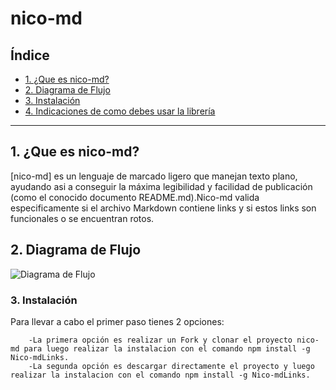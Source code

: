 # nico-md

## Índice

* [1. ¿Que es nico-md?](#1¿Que-es-Md-Links?)
* [2. Diagrama de Flujo](#2Diagrama-de-Flujo)
* [3. Instalación](#3Instalación)
* [4. Indicaciones de como debes usar la librería](#4Indicaciones-de-como-debes-usar-la-librería)


***

## 1. ¿Que es nico-md? 

[nico-md] es un lenguaje de marcado ligero que manejan texto plano, ayudando asi a conseguir la máxima legibilidad y facilidad de  publicación (como  el conocido documento README.md).Nico-md valida especificamente si el archivo Markdown contiene links y si estos links son funcionales o se encuentran rotos.


## 2. Diagrama de Flujo

![Diagrama de Flujo](https://github.com/nicolarabarca/SCL017-md-link/blob/Borrador/assets/Untitled%20Diagram%20(7).png)

### 3. Instalación 

  Para llevar a cabo el primer paso tienes 2 opciones:
  

        -La primera opción es realizar un Fork y clonar el proyecto nico-md para luego realizar la instalacion con el comando npm install -g Nico-mdLinks. 
        -La segunda opción es descargar directamente el proyecto y luego realizar la instalacion con el comando npm install -g Nico-mdLinks. 
        
        
  
